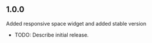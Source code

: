 ## 1.0.0
  Added responsive space widget and added stable version
* TODO: Describe initial release.
